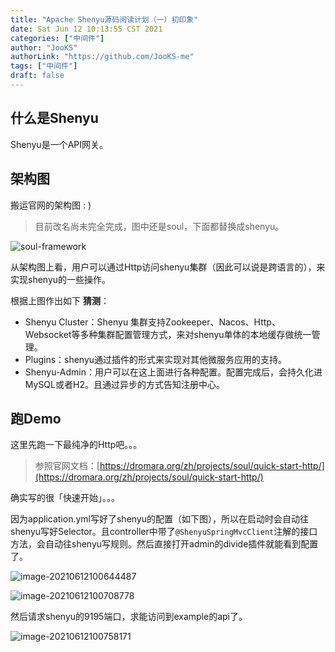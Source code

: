```yaml
---
title: "Apache Shenyu源码阅读计划（一）初印象"
date: Sat Jun 12 10:13:55 CST 2021
categories: ["中间件"]
author: "JooKS"
authorLink: "https://github.com/JooKS-me"
tags: ["中间件"]
draft: false
---
```


## 什么是Shenyu

Shenyu是一个API网关。

## 架构图

搬运官网的架构图 : )

> 目前改名尚未完全完成，图中还是soul，下面都替换成shenyu。

![soul-framework](https://img.jooks.cn/img/20210612090608.png)

从架构图上看，用户可以通过Http访问shenyu集群（因此可以说是跨语言的），来实现shenyu的一些操作。

根据上图作出如下 **猜测**：

- Shenyu Cluster：Shenyu 集群支持Zookeeper、Nacos、Http、Websocket等多种集群配置管理方式，来对shenyu单体的本地缓存做统一管理。
- Plugins：shenyu通过插件的形式来实现对其他微服务应用的支持。
- Shenyu-Admin：用户可以在这上面进行各种配置。配置完成后，会持久化进MySQL或者H2。且通过异步的方式告知注册中心。

## 跑Demo

这里先跑一下最纯净的Http吧。。。

> 参照官网文档：[https://dromara.org/zh/projects/soul/quick-start-http/](https://dromara.org/zh/projects/soul/quick-start-http/)

确实写的很「快速开始」。。。

因为application.yml写好了shenyu的配置（如下图），所以在启动时会自动往shenyu写好Selector。且controller中带了`@ShenyuSpringMvcClient`注解的接口方法，会自动往shenyu写规则。然后直接打开admin的divide插件就能看到配置了。

![image-20210612100644487](https://img.jooks.cn/img/20210612100644.png)

![image-20210612100708778](https://img.jooks.cn/img/20210612100708.png)

然后请求shenyu的9195端口，求能访问到example的api了。

![image-20210612100758171](https://img.jooks.cn/img/20210612100758.png)





